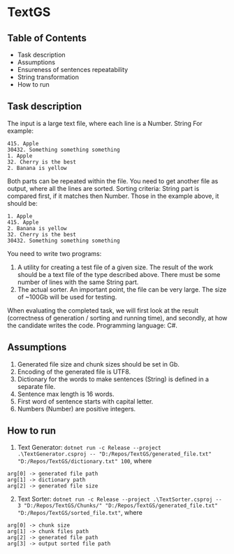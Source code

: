 # TextGS

## Table of Contents  
- Task description
- Assumptions
- Ensureness of sentences repeatability
- String transformation
- How to run

## Task description

The input is a large text file, where each line is a Number. String
For example:
```
415. Apple
30432. Something something something
1. Apple
32. Cherry is the best
2. Banana is yellow
```

Both parts can be repeated within the file. You need to get another file as output, where all the lines are sorted. Sorting criteria: String part is compared first, if it matches then Number. Those in the example above, it should be:
```
1. Apple
415. Apple
2. Banana is yellow
32. Cherry is the best
30432. Something something something
```

You need to write two programs:
1. A utility for creating a test file of a given size. The result of the work should be a text file of the type described above. There must be some number of lines with the same String part.
2. The actual sorter. An important point, the file can be very large. The size of ~100Gb will be used for testing.

When evaluating the completed task, we will first look at the result (correctness of generation / sorting and running time), and secondly, at how the candidate writes the code. Programming language: C#.

## Assumptions
1. Generated file size and chunk sizes should be set in Gb.
2. Encoding of the generated file is UTF8.
3. Dictionary for the words to make sentences (String) is defined in a separate file.
4. Sentence max length is 16 words.
5. First word of sentence starts with capital letter.
6. Numbers (Number) are positive integers.

## How to run
1. Text Generator: `dotnet run -c Release --project .\TextGenerator.csproj -- "D:/Repos/TextGS/generated_file.txt" "D:/Repos/TextGS/dictionary.txt" 100`, where
```
arg[0] -> generated file path
arg[1] -> dictionary path
arg[2] -> generated file size
```
2. Text Sorter: `dotnet run -c Release --project .\TextSorter.csproj -- 3 "D:/Repos/TextGS/Chunks/" "D:/Repos/TextGS/generated_file.txt" "D:/Repos/TextGS/sorted_file.txt"`, where
```
arg[0] -> chunk size
arg[1] -> chunk files path
arg[2] -> generated file path
arg[3] -> output sorted file path
```
